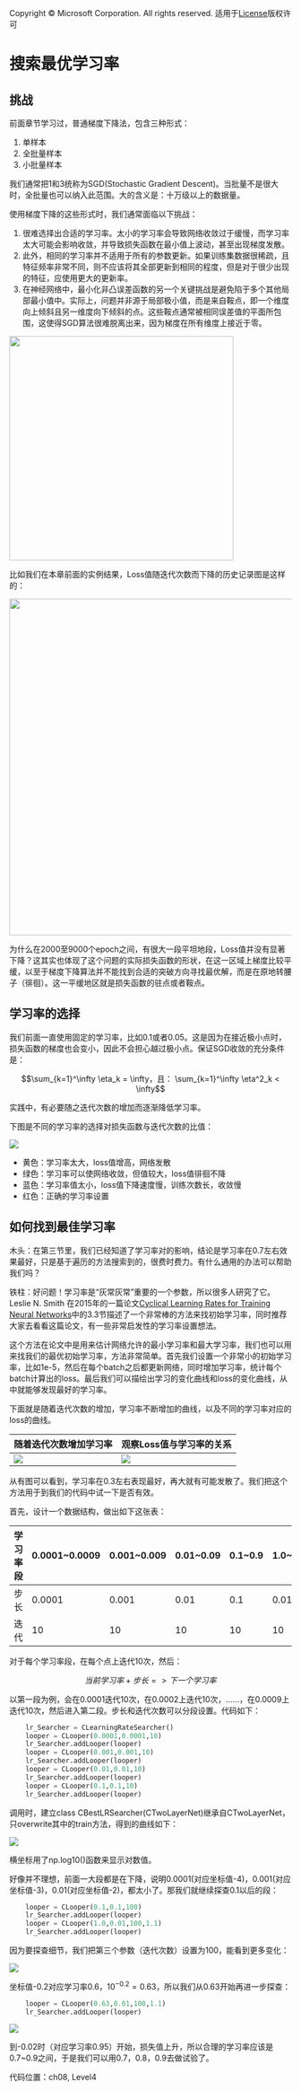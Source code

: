 Copyright © Microsoft Corporation. All rights reserved.
  适用于[License](https://github.com/Microsoft/ai-edu/blob/master/LICENSE.md)版权许可

# 搜索最优学习率

## 挑战

前面章节学习过，普通梯度下降法，包含三种形式：

1. 单样本
2. 全批量样本
3. 小批量样本

我们通常把1和3统称为SGD(Stochastic Gradient Descent)。当批量不是很大时，全批量也可以纳入此范围。大的含义是：十万级以上的数据量。

使用梯度下降的这些形式时，我们通常面临以下挑战：

1. 很难选择出合适的学习率。太小的学习率会导致网络收敛过于缓慢，而学习率太大可能会影响收敛，并导致损失函数在最小值上波动，甚至出现梯度发散。
2. 此外，相同的学习率并不适用于所有的参数更新。如果训练集数据很稀疏，且特征频率非常不同，则不应该将其全部更新到相同的程度，但是对于很少出现的特征，应使用更大的更新率。
3. 在神经网络中，最小化非凸误差函数的另一个关键挑战是避免陷于多个其他局部最小值中。实际上，问题并非源于局部极小值，而是来自鞍点，即一个维度向上倾斜且另一维度向下倾斜的点。这些鞍点通常被相同误差值的平面所包围，这使得SGD算法很难脱离出来，因为梯度在所有维度上接近于零。

<img src=".\Images\8\saddle_point.png" width="400">

比如我们在本章前面的实例结果，Loss值随迭代次数而下降的历史记录图是这样的：

<img src=".\Images\8\eta01_loss.png" width="600">

为什么在2000至9000个epoch之间，有很大一段平坦地段，Loss值并没有显著下降？这其实也体现了这个问题的实际损失函数的形状，在这一区域上梯度比较平缓，以至于梯度下降算法并不能找到合适的突破方向寻找最优解，而是在原地转腰子（徘徊）。这一平缓地区就是损失函数的驻点或者鞍点。

## 学习率的选择

我们前面一直使用固定的学习率，比如0.1或者0.05。这是因为在接近极小点时，损失函数的梯度也会变小，因此不会担心越过极小点。保证SGD收敛的充分条件是：

$$\sum_{k=1}^\infty \eta_k = \infty，且： \sum_{k=1}^\infty \eta^2_k < \infty$$ 

   
实践中，有必要随之迭代次数的增加而逐渐降低学习率。

下图是不同的学习率的选择对损失函数与迭代次数的比值：

<img src=".\Images\8\learning_rate.jpg">

- 黄色：学习率太大，loss值增高，网络发散
- 绿色：学习率可以使网络收敛，但值较大，loss值徘徊不降
- 蓝色：学习率值太小，loss值下降速度慢，训练次数长，收敛慢
- 红色：正确的学习率设置

## 如何找到最佳学习率

木头：在第三节里，我们已经知道了学习率对的影响，结论是学习率在0.7左右效果最好，只是基于遍历的方法搜索到的，很费时费力。有什么通用的办法可以帮助我们吗？

铁柱：好问题！学习率是“灰常灰常”重要的一个参数，所以很多人研究了它。Leslie N. Smith 在2015年的一篇论文[Cyclical Learning Rates for Training Neural Networks](https://arxiv.org/abs/1506.01186)中的3.3节描述了一个非常棒的方法来找初始学习率，同时推荐大家去看看这篇论文，有一些非常启发性的学习率设置想法。

这个方法在论文中是用来估计网络允许的最小学习率和最大学习率，我们也可以用来找我们的最优初始学习率，方法非常简单。首先我们设置一个非常小的初始学习率，比如1e-5，然后在每个batch之后都更新网络，同时增加学习率，统计每个batch计算出的loss。最后我们可以描绘出学习的变化曲线和loss的变化曲线，从中就能够发现最好的学习率。

下面就是随着迭代次数的增加，学习率不断增加的曲线，以及不同的学习率对应的loss的曲线。

|随着迭代次数增加学习率|观察Loss值与学习率的关系|
|---|---|
|<img src=".\Images\8\lr-select-1.jpg">|<img src=".\Images\8\lr-select-2.jpg">|

从有图可以看到，学习率在0.3左右表现最好，再大就有可能发散了。我们把这个方法用于到我们的代码中试一下是否有效。

首先，设计一个数据结构，做出如下这张表：

|学习率段|0.0001~0.0009|0.001~0.009|0.01~0.09|0.1~0.9|1.0~1.1|
|----|----|----|----|---|---|
|步长|0.0001|0.001|0.01|0.1|0.01|
|迭代|10|10|10|10|10|

对于每个学习率段，在每个点上迭代10次，然后：

$$当前学习率+步长=>下一个学习率$$

以第一段为例，会在0.0001迭代10次，在0.0002上迭代10次，......，在0.0009上迭代10次，然后进入第二段。步长和迭代次数可以分段设置。代码如下：

```Python
    lr_Searcher = CLearningRateSearcher()
    looper = CLooper(0.0001,0.0001,10)
    lr_Searcher.addLooper(looper)
    looper = CLooper(0.001,0.001,10)
    lr_Searcher.addLooper(looper)
    looper = CLooper(0.01,0.01,10)
    lr_Searcher.addLooper(looper)
    looper = CLooper(0.1,0.1,10)
    lr_Searcher.addLooper(looper)
```

调用时，建立class CBestLRSearcher(CTwoLayerNet)继承自CTwoLayerNet，只overwrite其中的train方法，得到的曲线如下：

<img src=".\Images\8\LR_try_1.png">

横坐标用了np.log10()函数来显示对数值。

好像并不理想，前面一大段都是在下降，说明0.0001(对应坐标值-4)，0.001(对应坐标值-3)，0.01(对应坐标值-2)，都太小了。那我们就继续探查0.1以后的段：

```Python
    looper = CLooper(0.1,0.1,100)
    lr_Searcher.addLooper(looper)
    looper = CLooper(1.0,0.01,100,1.1)
    lr_Searcher.addLooper(looper)
```

因为要探查细节，我们把第三个参数（迭代次数）设置为100，能看到更多变化：

<img src=".\Images\8\LR_try_2.png">

坐标值-0.2对应学习率0.6，$10^{-0.2}=0.63$，所以我们从0.63开始再进一步探查：

```Python
    looper = CLooper(0.63,0.01,100,1.1)
    lr_Searcher.addLooper(looper)
```

<img src=".\Images\8\LR_try_3.png">

到-0.02时（对应学习率0.95）开始，损失值上升，所以合理的学习率应该是0.7~0.9之间，于是我们可以用0.7，0.8，0.9去做试验了。

代码位置：ch08, Level4
